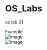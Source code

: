 # OS_Labs
os lab 01   

Example    
![image](https://github.com/GarlicRoll/OS_Labs/assets/75137969/45754b02-f0f1-4458-85c8-685782921b60)   
![image](https://github.com/GarlicRoll/OS_Labs/assets/75137969/0dd705e2-2a1d-4e0a-9cd6-2263b0117915)
